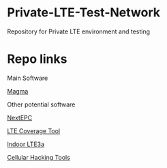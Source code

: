 # Private-LTE-Test-Network
Repository for Private LTE environment and testing

# Repo links

Main Software

[Magma](https://facebookincubator.github.io/magma/docs/basics/introduction)



Other potential software

[NextEPC](https://github.com/nextepc/nextepc)

[LTE Coverage Tool](https://github.com/usnistgov/LTECoverageTool)

[Indoor LTE3a](https://github.com/parksjg/IndoorLTE3a)

[Cellular Hacking Tools](https://github.com/W00t3k/Awesome-Cellular-Hacking)


